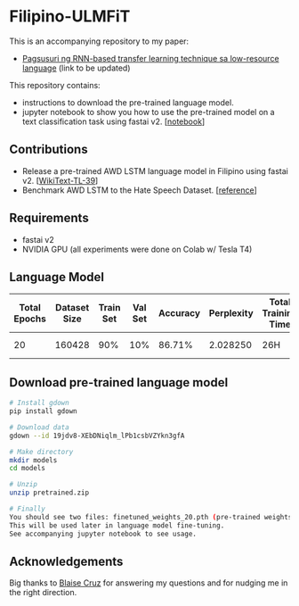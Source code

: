 # Filipino-ULMFiT
This is an accompanying repository to my paper:
*  [Pagsusuri ng RNN-based transfer learning technique sa low-resource language]() (link to be updated)

This repository contains: 
*  instructions to download the pre-trained language model.
*  jupyter notebook to show you how to use the pre-trained model on a text classification task using fastai v2. [[notebook](https://github.com/danjohnvelasco/Filipino-ULMFiT/blob/master/Filipino_ULMFiT.ipynb)]



## Contributions
*  Release a pre-trained AWD LSTM language model in Filipino using fastai v2. [[WikiText-TL-39](https://github.com/jcblaisecruz02/Filipino-Text-Benchmarks#datasets)]
*  Benchmark AWD LSTM to the Hate Speech Dataset. [[reference](https://arxiv.org/abs/1907.00409)]

## Requirements
*  fastai v2
*  NVIDIA GPU (all experiments were done on Colab w/ Tesla T4)

## Language Model
| Total Epochs | Dataset Size | Train Set | Val Set | Accuracy | Perplexity | Total Training Time | Dataset |
|-|-|-|-|-|-|-|-|
| 20 | 160428 | 90% | 10% | 86.71% | 2.028250 | 26H | [WikiText-TL-39](https://github.com/jcblaisecruz02/Filipino-Text-Benchmarks#datasets) |


## Download pre-trained language model
```bash
# Install gdown
pip install gdown

# Download data
gdown --id 19jdv8-XEbDNiqlm_lPb1csbVZYkn3gfA

# Make directory
mkdir models
cd models

# Unzip
unzip pretrained.zip

# Finally
You should see two files: finetuned_weights_20.pth (pre-trained weights) and vocab.pkl (vocab). 
This will be used later in language model fine-tuning. 
See accompanying jupyter notebook to see usage.
```

## Acknowledgements
Big thanks to [Blaise Cruz](https://github.com/jcblaisecruz02) for answering my questions and for nudging me in the right direction. 
